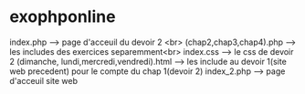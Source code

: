 # exophponline
index.php --> page d'acceuil du devoir 2 <br\>
(chap2,chap3,chap4).php --> les includes des exercices separemment<br\>
index.css --> le css de devoir 2
(dimanche, lundi,mercredi,vendredi).html --> les include au devoir 1(site web precedent) pour le compte du chap 1(devoir 2)
index_2.php --> page d'acceuil site web

